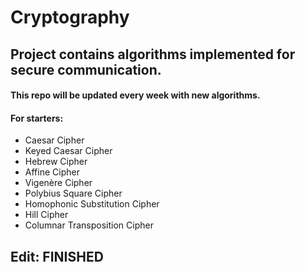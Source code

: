 # Cryptography

## Project contains algorithms implemented for secure communication.

#### This repo will be updated every week with new algorithms.

#### For starters:
* Caesar Cipher
* Keyed Caesar Cipher
* Hebrew Cipher
* Affine Cipher
* Vigenère Cipher
* Polybius Square Cipher
* Homophonic Substitution Cipher
* Hill Cipher
* Columnar Transposition Cipher

## Edit: FINISHED

